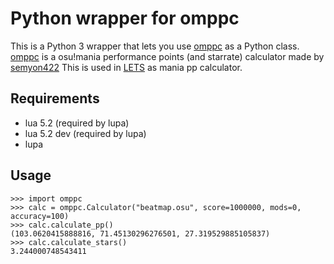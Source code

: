 # Python wrapper for omppc
This is a Python 3 wrapper that lets you use [omppc](https://github.com/semyon422/omppc) as a Python class.
[omppc](https://github.com/semyon422/omppc) is a osu!mania performance points (and starrate) calculator made by [semyon422](https://github.com/semyon422)
This is used in [LETS](https://github.com/osuripple/lets) as mania pp calculator.

## Requirements
- lua 5.2 (required by lupa)
- lua 5.2 dev (required by lupa)
- lupa

## Usage
```
>>> import omppc
>>> calc = omppc.Calculator("beatmap.osu", score=1000000, mods=0, accuracy=100)
>>> calc.calculate_pp()
(103.0620415888816, 71.45130296276501, 27.319529885105837)
>>> calc.calculate_stars()
3.244000748543411
```
